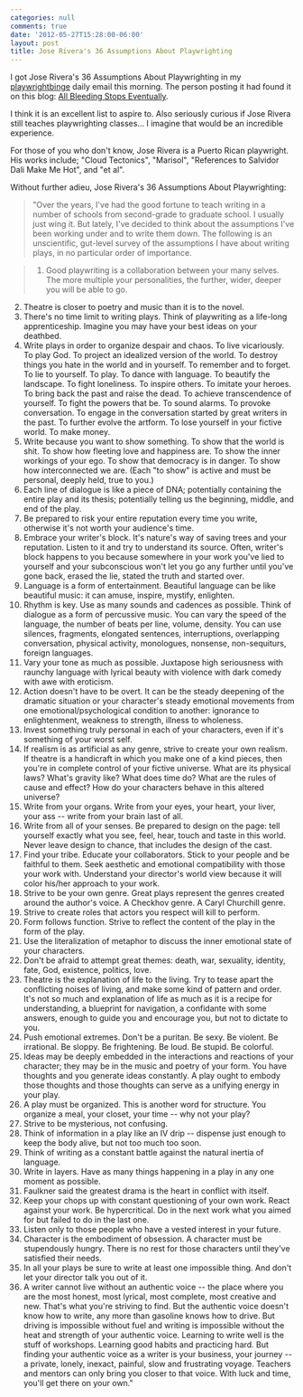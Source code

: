 ```yaml
---
categories: null
comments: true
date: '2012-05-27T15:28:00-06:00'
layout: post
title: Jose Rivera's 36 Assumptions About Playwrighting
---
```


I got Jose Rivera's 36 Assumptions About Playwrighting in my [playwrightbinge](http://groups.yahoo.com/group/playwrightbinge/) daily email this morning. The person posting it had found it on this blog: [All Bleeding Stops Eventually](http://allbleedingstopseventually.blogspot.com/2007/01/jose-riveras-36-assumptions-about.html).

I think it is an excellent list to aspire to. Also seriously curious if Jose Rivera still teaches playwrighting classes... I imagine that would be an incredible experience. 

For those of you who don't know, Jose Rivera is a Puerto Rican playwright. His works include; "Cloud Tectonics", "Marisol", "References to Salvidor Dali Make Me Hot", and "et al".

Without further adieu, Jose Rivera's 36 Assumptions About Playwrighting:

>"Over the years, I've had the good fortune to teach writing in a number of schools from second-grade to graduate school. I usually just wing it. But lately, I've decided to think about the assumptions I've been working under and to write them down. The following is an unscientific, gut-level survey of the assumptions I have about writing plays, in no particular order of importance.

>1. Good playwriting is a collaboration between your many selves. The more multiple your personalities, the further, wider, deeper you will be able to go.
2. Theatre is closer to poetry and music than it is to the novel.
3. There's no time limit to writing plays. Think of playwriting as a life-long apprenticeship. Imagine you may have your best ideas on your deathbed.
4. Write plays in order to organize despair and chaos. To live vicariously. To play God. To project an idealized version of the world. To destroy things you hate in the world and in yourself. To remember and to forget. To lie to yourself. To play. To dance with language. To beautify the landscape. To fight loneliness. To inspire others. To imitate your heroes. To bring back the past and raise the dead. To achieve transcendence of yourself. To fight the powers that be. To sound alarms. To provoke conversation. To engage in the conversation started by great writers in the past. To further evolve the artform. To lose yourself in your fictive world. To make money.
5. Write because you want to show something. To show that the world is shit. To show how fleeting love and happiness are. To show the inner workings of your ego. To show that democracy is in danger. To show how interconnected we are. (Each "to show" is active and must be personal, deeply held, true to you.)
6. Each line of dialogue is like a piece of DNA; potentially containing the entire play and its thesis; potentially telling us the beginning, middle, and end of the play.
7. Be prepared to risk your entire reputation every time you write, otherwise it's not worth your audience's time.
8. Embrace your writer's block. It's nature's way of saving trees and your reputation. Listen to it and try to understand its source. Often, writer's block happens to you because somewhere in your work you've lied to yourself and your subconscious won't let you go any further until you've gone back, erased the lie, stated the truth and started over.
9. Language is a form of entertainment. Beautiful language can be like beautiful music: it can amuse, inspire, mystify, enlighten.
10. Rhythm is key. Use as many sounds and cadences as possible. Think of dialogue as a form of percussive music. You can vary the speed of the language, the number of beats per line, volume, density. You can use silences, fragments, elongated sentences, interruptions, overlapping conversation, physical activity, monologues, nonsense, non-sequiturs, foreign languages.
11. Vary your tone as much as possible. Juxtapose high seriousness with raunchy language with lyrical beauty with violence with dark comedy with awe with eroticism.
12. Action doesn't have to be overt. It can be the steady deepening of the dramatic situation or your character's steady emotional movements from one emotional/psychological condition to another: ignorance to enlightenment, weakness to strength, illness to wholeness.
13. Invest something truly personal in each of your characters, even if it's something of your worst self.
14. If realism is as artificial as any genre, strive to create your own realism. If theatre is a handicraft in which you make one of a kind pieces, then you're in complete control of your fictive universe. What are its physical laws? What's gravity like? What does time do? What are the rules of cause and effect? How do your characters behave in this altered universe?
15. Write from your organs. Write from your eyes, your heart, your liver, your ass -- write from your brain last of all.
16. Write from all of your senses. Be prepared to design on the page: tell yourself exactly what you see, feel, hear, touch and taste in this world. Never leave design to chance, that includes the design of the cast.
17. Find your tribe. Educate your collaborators. Stick to your people and be faithful to them. Seek aesthetic and emotional compatibility with those your work with. Understand your director's world view because it will color his/her approach to your work.
18. Strive to be your own genre. Great plays represent the genres created around the author's voice. A Checkhov genre. A Caryl Churchill genre.
19. Strive to create roles that actors you respect will kill to perform.
20. Form follows function. Strive to reflect the content of the play in the form of the play.
21. Use the literalization of metaphor to discuss the inner emotional state of your characters.
22. Don't be afraid to attempt great themes: death, war, sexuality, identity, fate, God, existence, politics, love.
23. Theatre is the explanation of life to the living. Try to tease apart the conflicting noises of living, and make some kind of pattern and order. It's not so much and explanation of life as much as it is a recipe for understanding, a blueprint for navigation, a confidante with some answers, enough to guide you and encourage you, but not to dictate to you.
24. Push emotional extremes. Don't be a puritan. Be sexy. Be violent. Be irrational. Be sloppy. Be frightening. Be loud. Be stupid. Be colorful.
25. Ideas may be deeply embedded in the interactions and reactions of your character; they may be in the music and poetry of your form. You have thoughts and you generate ideas constantly. A play ought to embody those thoughts and those thoughts can serve as a unifying energy in your play.
26. A play must be organized. This is another word for structure. You organize a meal, your closet, your time -- why not your play?
27. Strive to be mysterious, not confusing.
28. Think of information in a play like an IV drip -- dispense just enough to keep the body alive, but not too much too soon.
29. Think of writing as a constant battle against the natural inertia of language.
30. Write in layers. Have as many things happening in a play in any one moment as possible.
31. Faulkner said the greatest drama is the heart in conflict with itself.
32. Keep your chops up with constant questioning of your own work. React against your work. Be hypercritical. Do in the next work what you aimed for but failed to do in the last one.
33. Listen only to those people who have a vested interest in your future.
34. Character is the embodiment of obsession. A character must be stupendously hungry. There is no rest for those characters until they've satisfied their needs.
35. In all your plays be sure to write at least one impossible thing. And don't let your director talk you out of it.
36. A writer cannot live without an authentic voice -- the place where you are the most honest, most lyrical, most complete, most creative and new. That's what you're striving to find. But the authentic voice doesn't know how to write, any more than gasoline knows how to drive. But driving is impossible without fuel and writing is impossible without the heat and strength of your authentic voice. Learning to write well is the stuff of workshops. Learning good habits and practicing hard. But finding your authentic voice as a writer is your business, your journey -- a private, lonely, inexact, painful, slow and frustrating voyage. Teachers and mentors can only bring you closer to that voice. With luck and time, you'll get there on your own."